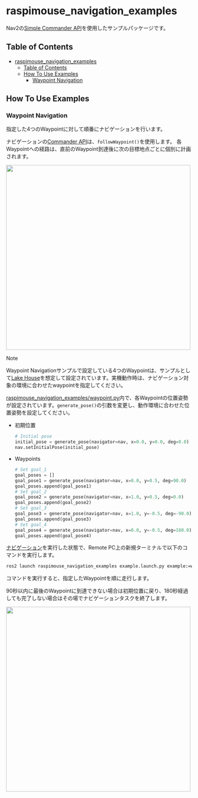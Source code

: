 # raspimouse_navigation_examples

Nav2の[Simple Commander API](https://docs.nav2.org/commander_api/index.html)を使用したサンプルパッケージです。

## Table of Contents

- [raspimouse\_navigation\_examples](#raspimouse_navigation_examples)
  - [Table of Contents](#table-of-contents)
  - [How To Use Examples](#how-to-use-examples)
    - [Waypoint Navigation](#waypoint-navigation)

## How To Use Examples

### Waypoint Navigation

指定した4つのWaypointに対して順番にナビゲーションを行います。

ナビゲーションの[Commander API](https://docs.nav2.org/commander_api/index.html#id1)は、`followWaypoint()`を使用します。
各Waypointへの経路は、直前のWaypoint到達後に次の目標地点ごとに個別に計画されます。

[<img src=https://rt-net.github.io/images/raspberry-pi-mouse/raspimouse_waypoint_navigation_short.gif width=500 />](https://www.youtube.com/watch?v=k2rlcGPZG1M)

> [!NOTE]
> Waypoint Navigationサンプルで設定している4つのWaypointは、サンプルとして[Lake House](https://app.gazebosim.org/OpenRobotics/fuel/models/Lake%20House)を想定して設定されています。実機動作時は、ナビゲーション対象の環境に合わせたwaypointを指定してください。

[raspimouse_navigation_examples/waypoint.py](./raspimouse_navigation_examples/waypoint.py)内で、各Waypointの位置姿勢が設定されています。`generate_pose()`の引数を変更し、動作環境に合わせた位置姿勢を設定してください。

- 初期位置

  ```python
  # Initial pose
  initial_pose = generate_pose(navigator=nav, x=0.0, y=0.0, deg=0.0)
  nav.setInitialPose(initial_pose)
  ```

- Waypoints

  ```python
  # Set goal_1
  goal_poses = []
  goal_pose1 = generate_pose(navigator=nav, x=0.0, y=0.5, deg=90.0)
  goal_poses.append(goal_pose1)
  # Set goal_2
  goal_pose2 = generate_pose(navigator=nav, x=1.0, y=0.5, deg=0.0)
  goal_poses.append(goal_pose2)
  # Set goal_3
  goal_pose3 = generate_pose(navigator=nav, x=1.0, y=-0.5, deg=-90.0)
  goal_poses.append(goal_pose3)
  # Set goal_4
  goal_pose4 = generate_pose(navigator=nav, x=0.0, y=-0.5, deg=180.0)
  goal_poses.append(goal_pose4)
  ```

[ナビゲーション](../raspimouse_navigation/README.md#navigation)を実行した状態で、Remote PC上の新規ターミナルで以下のコマンドを実行します。

```bash
ros2 launch raspimouse_navigation_examples example.launch.py example:=waypoint
```

コマンドを実行すると、指定したWaypointを順に走行します。

90秒以内に最後のWaypointに到達できない場合は初期位置に戻り、180秒経過しても完了しない場合はその場でナビゲーションタスクを終了します。

<img src=https://rt-net.github.io/images/raspberry-pi-mouse/raspimouse_waypoint_navigation_rviz.png width=500 />
